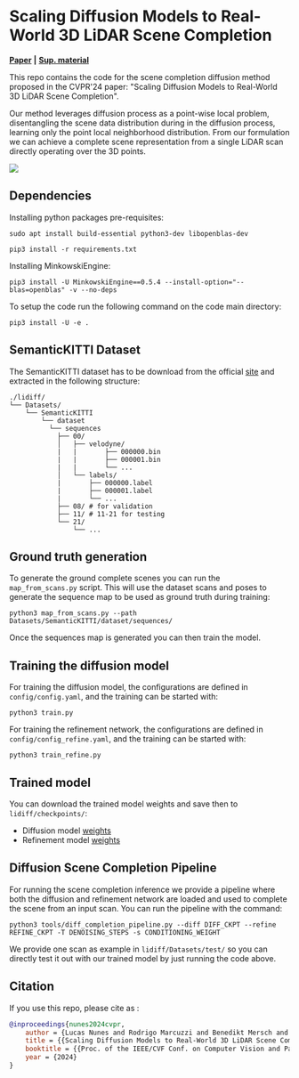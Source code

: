 # Scaling Diffusion Models to Real-World 3D LiDAR Scene Completion

**[Paper](http://www.ipb.uni-bonn.de/pdfs/nunes2024cvpr.pdf)** **|** **[Sup. material](http://www.ipb.uni-bonn.de/pdfs/nunes2024cvpr-supmaterial.pdf)**

This repo contains the code for the scene completion diffusion method proposed in the CVPR'24 paper: "Scaling Diffusion Models to Real-World 3D LiDAR Scene Completion".

Our method leverages diffusion process as a point-wise local problem, disentangling the scene data distribution during in the diffusion process, learning only the point local neighborhood distribution. From our formulation we
can achieve a complete scene representation from a single LiDAR scan directly operating over the 3D points.

![](pics/diff_steps.png)

## Dependencies

Installing python packages pre-requisites:

`sudo apt install build-essential python3-dev libopenblas-dev`

`pip3 install -r requirements.txt`

Installing MinkowskiEngine:

`pip3 install -U MinkowskiEngine==0.5.4 --install-option="--blas=openblas" -v --no-deps`

To setup the code run the following command on the code main directory:

`pip3 install -U -e .`

## SemanticKITTI Dataset

The SemanticKITTI dataset has to be download from the official [site](http://www.semantic-kitti.org/dataset.html#download) and extracted in the following structure:

```
./lidiff/
└── Datasets/
    └── SemanticKITTI
        └── dataset
          └── sequences
            ├── 00/
            │   ├── velodyne/
            |   |       ├── 000000.bin
            |   |       ├── 000001.bin
            |   |       └── ...
            │   └── labels/
            |       ├── 000000.label
            |       ├── 000001.label
            |       └── ...
            ├── 08/ # for validation
            ├── 11/ # 11-21 for testing
            └── 21/
                └── ...
```

## Ground truth generation

To generate the ground complete scenes you can run the `map_from_scans.py` script. This will use the dataset scans and poses to generate the sequence map to be used as ground truth during training:

```
python3 map_from_scans.py --path Datasets/SemanticKITTI/dataset/sequences/
```

Once the sequences map is generated you can then train the model.

## Training the diffusion model

For training the diffusion model, the configurations are defined in `config/config.yaml`, and the training can be started with:

`python3 train.py`

For training the refinement network, the configurations are defined in `config/config_refine.yaml`, and the training can be started with:

`python3 train_refine.py`

## Trained model

You can download the trained model weights and save then to `lidiff/checkpoints/`:

- Diffusion model [weights](https://www.ipb.uni-bonn.de/html/projects/lidiff/diff_net.ckpt)
- Refinement model [weights](https://www.ipb.uni-bonn.de/html/projects/lidiff/refine_net.ckpt)

## Diffusion Scene Completion Pipeline

For running the scene completion inference we provide a pipeline where both the diffusion and refinement network are loaded and used to complete the scene from an input scan. You can run the pipeline with the command:

`python3 tools/diff_completion_pipeline.py --diff DIFF_CKPT --refine REFINE_CKPT -T DENOISING_STEPS -s CONDITIONING_WEIGHT`

We provide one scan as example in `lidiff/Datasets/test/` so you can directly test it out with our trained model by just running the code above.

## Citation

If you use this repo, please cite as :

```bibtex
@inproceedings{nunes2024cvpr,
    author = {Lucas Nunes and Rodrigo Marcuzzi and Benedikt Mersch and Jens Behley and Cyrill Stachniss},
    title = {{Scaling Diffusion Models to Real-World 3D LiDAR Scene Completion}},
    booktitle = {{Proc. of the IEEE/CVF Conf. on Computer Vision and Pattern Recognition (CVPR)}},
    year = {2024}
}
